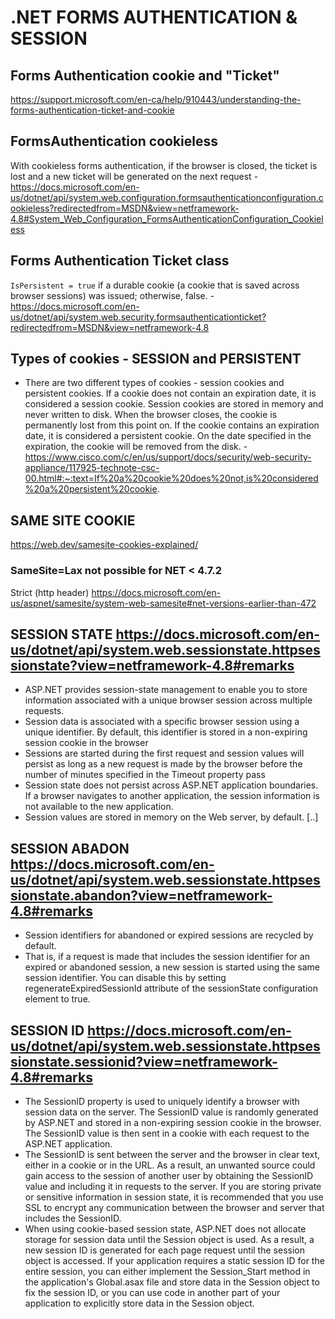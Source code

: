 # .NET FORMS AUTHENTICATION & SESSION

## Forms Authentication cookie and "Ticket" 
https://support.microsoft.com/en-ca/help/910443/understanding-the-forms-authentication-ticket-and-cookie

## FormsAuthentication cookieless
With cookieless forms authentication, if the browser is closed, the ticket is lost and a new ticket will be generated on the next request - https://docs.microsoft.com/en-us/dotnet/api/system.web.configuration.formsauthenticationconfiguration.cookieless?redirectedfrom=MSDN&view=netframework-4.8#System_Web_Configuration_FormsAuthenticationConfiguration_Cookieless

## Forms Authentication Ticket class
`IsPersistent = true` if a durable cookie (a cookie that is saved across browser sessions) was issued; otherwise, false. - https://docs.microsoft.com/en-us/dotnet/api/system.web.security.formsauthenticationticket?redirectedfrom=MSDN&view=netframework-4.8

## Types of cookies - SESSION and PERSISTENT
- There are two different types of cookies - session cookies and persistent cookies. If a cookie does not contain an expiration date, it is considered a session cookie. Session cookies are stored in memory and never written to disk. When the browser closes, the cookie is permanently lost from this point on. If the cookie contains an expiration date, it is considered a persistent cookie. On the date specified in the expiration, the cookie will be removed from the disk. - https://www.cisco.com/c/en/us/support/docs/security/web-security-appliance/117925-technote-csc-00.html#:~:text=If%20a%20cookie%20does%20not,is%20considered%20a%20persistent%20cookie.

## SAME SITE COOKIE 
https://web.dev/samesite-cookies-explained/

### SameSite=Lax not possible for NET < 4.7.2
Strict (http header) https://docs.microsoft.com/en-us/aspnet/samesite/system-web-samesite#net-versions-earlier-than-472

## SESSION STATE https://docs.microsoft.com/en-us/dotnet/api/system.web.sessionstate.httpsessionstate?view=netframework-4.8#remarks
- ASP.NET provides session-state management to enable you to store information associated with a unique browser session across multiple requests.
- Session data is associated with a specific browser session using a unique identifier. By default, this identifier is stored in a non-expiring session cookie in the browser
- Sessions are started during the first request and session values will persist as long as a new request is made by the browser before the number of minutes specified in the Timeout property pass
- Session state does not persist across ASP.NET application boundaries. If a browser navigates to another application, the session information is not available to the new application.
- Session values are stored in memory on the Web server, by default. [..]

## SESSION ABADON https://docs.microsoft.com/en-us/dotnet/api/system.web.sessionstate.httpsessionstate.abandon?view=netframework-4.8#remarks
- Session identifiers for abandoned or expired sessions are recycled by default. 
- That is, if a request is made that includes the session identifier for an expired or abandoned session, a new session is started using the same session identifier. You can disable this by setting regenerateExpiredSessionId attribute of the sessionState configuration element to true.

## SESSION ID https://docs.microsoft.com/en-us/dotnet/api/system.web.sessionstate.httpsessionstate.sessionid?view=netframework-4.8#remarks
- The SessionID property is used to uniquely identify a browser with session data on the server. 
The SessionID value is randomly generated by ASP.NET and stored in a non-expiring session cookie in 
the browser. The SessionID value is then sent in a cookie with each request to the ASP.NET application.
- The SessionID is sent between the server and the browser in clear text, either in a cookie or in the URL. 
As a result, an unwanted source could gain access to the session of another user by obtaining the SessionID
value and including it in requests to the server. If you are storing private or sensitive information in session 
state, it is recommended that you use SSL to encrypt any communication between the browser and server 
that includes the SessionID.
- When using cookie-based session state, ASP.NET does not allocate storage for session data until the Session object is used. 
As a result, a new session ID is generated for each page request until the session object is accessed. If your
application requires a static session ID for the entire session, you can either implement the Session_Start method 
in the application's Global.asax file and store data in the Session object to fix the session ID, 
or you can use code in another part of your application to explicitly store data in the Session object.